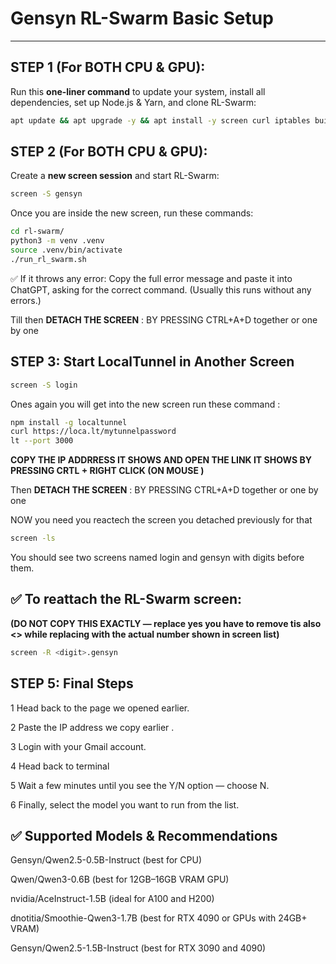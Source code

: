 # Gensyn RL-Swarm Basic Setup

---

## **STEP 1 (For BOTH CPU & GPU):**

Run this **one-liner command** to update your system, install all dependencies, set up Node.js & Yarn, and clone RL-Swarm:

```bash
apt update && apt upgrade -y && apt install -y screen curl iptables build-essential git wget lz4 jq make gcc nano automake autoconf tmux htop nvme-cli libgbm1 pkg-config libssl-dev libleveldb-dev tar clang bsdmainutils ncdu unzip python3 python3-pip python3-venv python3-dev && curl -fsSL https://deb.nodesource.com/setup_22.x | bash - && apt install -y nodejs && npm install -g yarn && curl -o- -L https://yarnpkg.com/install.sh | bash && export PATH="$HOME/.yarn/bin:$HOME/.config/yarn/global/node_modules/.bin:$PATH" && source ~/.bashrc && git clone https://github.com/gensyn-ai/rl-swarm/
```

## **STEP 2 (For BOTH CPU & GPU):**

Create a **new screen session** and start RL-Swarm:
```bash
screen -S gensyn
```
Once you are inside the new screen, run these commands:
```bash
cd rl-swarm/
python3 -m venv .venv
source .venv/bin/activate
./run_rl_swarm.sh
```

✅ If it throws any error:
Copy the full error message and paste it into ChatGPT, asking for the correct command. (Usually this runs without any errors.)

Till then **DETACH THE SCREEN** : BY PRESSING CTRL+A+D together or one by one


## **STEP 3: Start LocalTunnel in Another Screen**
```bash
screen -S login
```

Ones again you will get into the new screen run these command :
```bash
npm install -g localtunnel
curl https://loca.lt/mytunnelpassword
lt --port 3000
```
**COPY THE IP ADDRRESS IT SHOWS AND OPEN THE LINK IT SHOWS BY PRESSING CRTL + RIGHT CLICK (ON MOUSE )**

Then **DETACH THE SCREEN** : BY PRESSING CTRL+A+D together or one by one

NOW you need you reactech the screen you detached previously for that 
```bash
screen -ls
```
You should see two screens named login and gensyn with digits before them.

## ✅ To reattach the RL-Swarm screen:
**(DO NOT COPY THIS EXACTLY — replace <digit> yes you have to remove tis also <> while replacing with the actual number shown in screen list)**
```bash
screen -R <digit>.gensyn

```

## STEP 5: Final Steps

1 Head back to the page we opened earlier.

2 Paste the IP address we copy earlier .

3 Login with your Gmail account.

4 Head back to terminal 

5 Wait a few minutes until you see the Y/N option — choose N.

6 Finally, select the model you want to run from the list.

## ✅ Supported Models & Recommendations

Gensyn/Qwen2.5-0.5B-Instruct (best for CPU)

Qwen/Qwen3-0.6B (best for 12GB–16GB VRAM GPU)

nvidia/AceInstruct-1.5B (ideal for A100 and H200)

dnotitia/Smoothie-Qwen3-1.7B (best for RTX 4090 or GPUs with 24GB+ VRAM)

Gensyn/Qwen2.5-1.5B-Instruct (best for RTX 3090 and 4090)
